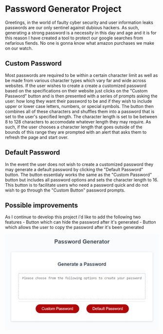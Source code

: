 # Password Generator Project

Greetings, in the world of faulty cyber security and user information leaks passwords are our only sentinel against dubious hackers. As such, generating a strong password is a necessity in this day and age and it is for this reason I have created a tool to protect our google searches from nefarious fiends. No one is gonna know what amazon purchases we make on our watch. 

## Custom Password 

Most passwords are required to be within a certain character limit as well as be made from various character types which vary far and wide across websites. If the user wishes to create a create a customized password based on the specifications on their website just clicks on the "Custom Password" button and is then presented with a series of prompts asking the user: how long they want their password to be and if they wish to include upper or lower case letters, numbers, or special symbols. The button then combines all of these characters and shuffles them into a password that is set to the user's specified length. The character length is set to be between 8 to 128 characters to accomodate whatever length they may require. As such, if the user chooses a character length that goes outside of the bounds of this range they are prompted with an alert that asks them to refresh the page and start over.

## Default Password

In the event the user does not wish to create a customized password they may generate a default password by clicking the "Default Password" button. The button essentialy works the same as the "Custom Password" button but includes all password options and sets the character length to 16. This button is to facilitate users who need a password quick and do not wish to go through the "Custom Button" password prompts.

## Possible improvements

As I continue to develop this project i'd like to add the following two features
    - Button which can hide the password after it's generated
    - Button which allows the user to copy the password after it's been generated

![PasswordGenerator](https://github.com/jepoy92/Generate-a-New-Password/blob/master/Develop/PasswordGenerator.PNG)
 